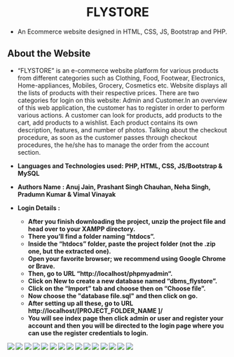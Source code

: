 <h1 align='center'>FLYSTORE</h1>

- An Ecommerce website designed in HTML, CSS, JS, Bootstrap and PHP.

## About the Website

- “FLYSTORE” is an e-commerce website platform for various products from different categories such as Clothing, Food, Footwear, Electronics, Home-appliances, Mobiles, Grocery, Cosmetics etc. Website displays all the lists of products with their respective prices. There are two categories for login on this website: Admin and Customer.In an overview of this web application, the customer has to register in order to perform various actions. A customer can look for products, add products to the cart, add products to a wishlist. Each product contains its own description, features, and number of photos. Talking about the checkout procedure, as soon as the customer passes through checkout procedures, the he/she has to manage the order from the account section.
- <b>Languages and Technologies used: PHP, HTML, CSS, JS/Bootstrap & MySQL
- <b>Authors Name :</b> Anuj Jain, Prashant Singh Chauhan, Neha Singh, Pradumn Kumar & Vimal Vinayak

- <b>Login Details : </b> 
  - After you finish downloading the project, unzip the project file and head over to your XAMPP directory.
  - There you’ll find a folder naming “htdocs”.
  - Inside the “htdocs” folder, paste the project folder (not the .zip one, but the extracted one).
  - Open your favorite browser; we recommend using Google Chrome or Brave.
  - Then, go to URL “http://localhost/phpmyadmin“.
  - Click on New to create a new database named “dbms_flystore”.
  - Click on the “Import” tab and choose then on “Choose file”.
  - Now choose the "database file.sql"  and then click on go.
  - After setting up all these, go to URL http://localhost/[PROJECT_FOLDER_NAME ]/
  - You will see index page then click admin or user and register your account and then you will be directed to the login page where you can use the register credentials to login.


![](assets/website_ss/ss1.png)
![](assets/website_ss/ss2.png)
![](assets/website_ss/ss3.png)
![](assets/website_ss/ss4.png)
![](assets/website_ss/ss5.png)
![](assets/website_ss/ss6.png)
![](assets/website_ss/ss7.png)
![](assets/website_ss/ss8.png)
![](assets/website_ss/ss9.png)
![](assets/website_ss/ss10.png)
![](assets/website_ss/ss11.png)
![](assets/website_ss/ss12.png)
![](assets/website_ss/ss13.png)
![](assets/website_ss/ss14.png)
![](assets/website_ss/ss15.png)
